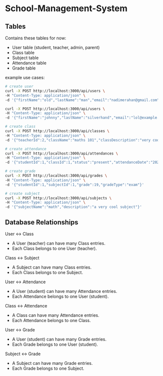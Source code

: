 # School-Management-System

## Tables
Contains these tables for now:
- User table (student, teacher, admin, parent)
- Class table
- Subject table
- Attendance table
- Grade table

example use cases:

```bash
# create user
curl -X POST http://localhost:3000/api/users \
-H "Content-Type: application/json" \
-d '{"firstName":"old","lastName":"man","email":"nadimerahan@gmail.com","password":"password123","role":"teacher"}'

curl -X POST http://localhost:3000/api/users \
-H "Content-Type: application/json" \
-d '{"firstName":"johnny","lastName":"silverhand","email":"lol@example.com","password":"password123"}'

# create class
curl -X POST http://localhost:3000/api/classes \
-H "Content-Type: application/json" \
-d '{"teacherId":2,"className":"maths 101","classDescription":"very cool","subjectId":1}'

# create attendance
curl -X POST http://localhost:3000/api/attendances \
-H "Content-Type: application/json" \
-d '{"studentId":1,"classId":1,"status":"present","attendanceDate":"2024-11-08"}'

# create grade
curl -X POST http://localhost:3000/api/grades \
-H "Content-Type: application/json" \
-d '{"studentId":1,"subjectId":1,"grade":19,"gradeType":"exam"}'

# create subject
curl -X POST http://localhost:3000/api/subjects \
-H "Content-Type: application/json" \
-d '{"subjectName":"math","description":"a very cool subject"}'
```

##  Database Relationships

User ↔ Class
- A User (teacher) can have many Class entries.
- Each Class belongs to one User (teacher).

Class ↔ Subject
- A Subject can have many Class entries.
- Each Class belongs to one Subject.

User ↔ Attendance
- A User (student) can have many Attendance entries.
- Each Attendance belongs to one User (student).

Class ↔ Attendance
- A Class can have many Attendance entries.
- Each Attendance belongs to one Class.

User ↔ Grade
- A User (student) can have many Grade entries.
- Each Grade belongs to one User (student).

Subject ↔ Grade
- A Subject can have many Grade entries.
- Each Grade belongs to one Subject.